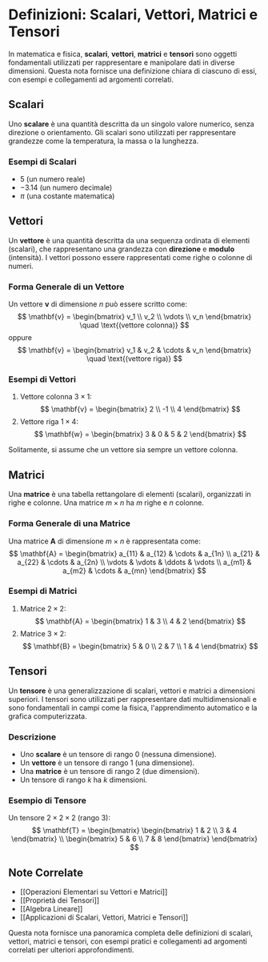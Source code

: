 # Definizioni: Scalari, Vettori, Matrici e Tensori

In matematica e fisica, **scalari**, **vettori**, **matrici** e **tensori** sono oggetti fondamentali utilizzati per rappresentare e manipolare dati in diverse dimensioni. Questa nota fornisce una definizione chiara di ciascuno di essi, con esempi e collegamenti ad argomenti correlati.

## Scalari

Uno **scalare** è una quantità descritta da un singolo valore numerico, senza direzione o orientamento. Gli scalari sono utilizzati per rappresentare grandezze come la temperatura, la massa o la lunghezza.

### Esempi di Scalari
- $5$ (un numero reale)
- $-3.14$ (un numero decimale)
- $\pi$ (una costante matematica)

## Vettori

Un **vettore** è una quantità descritta da una sequenza ordinata di elementi (scalari), che rappresentano una grandezza con **direzione** e **modulo** (intensità). I vettori possono essere rappresentati come righe o colonne di numeri.

### Forma Generale di un Vettore
Un vettore $\mathbf{v}$ di dimensione $n$ può essere scritto come:
$$
\mathbf{v} = \begin{bmatrix} v_1 \\ v_2 \\ \vdots \\ v_n \end{bmatrix} \quad \text{(vettore colonna)}
$$
oppure
$$
\mathbf{v} = \begin{bmatrix} v_1 & v_2 & \cdots & v_n \end{bmatrix} \quad \text{(vettore riga)}
$$

### Esempi di Vettori
1. Vettore colonna $3 \times 1$:
   $$
   \mathbf{v} = \begin{bmatrix} 2 \\ -1 \\ 4 \end{bmatrix}
   $$
2. Vettore riga $1 \times 4$:
   $$
   \mathbf{w} = \begin{bmatrix} 3 & 0 & 5 & 2 \end{bmatrix}
   $$

Solitamente, si assume che un vettore sia sempre un vettore colonna.

## Matrici

Una **matrice** è una tabella rettangolare di elementi (scalari), organizzati in righe e colonne. Una matrice $m \times n$ ha $m$ righe e $n$ colonne.

### Forma Generale di una Matrice
Una matrice $\mathbf{A}$ di dimensione $m \times n$ è rappresentata come:
$$
\mathbf{A} = \begin{bmatrix}
a_{11} & a_{12} & \cdots & a_{1n} \\
a_{21} & a_{22} & \cdots & a_{2n} \\
\vdots & \vdots & \ddots & \vdots \\
a_{m1} & a_{m2} & \cdots & a_{mn}
\end{bmatrix}
$$

### Esempi di Matrici
1. Matrice $2 \times 2$:
   $$
   \mathbf{A} = \begin{bmatrix} 1 & 3 \\ 4 & 2 \end{bmatrix}
   $$
2. Matrice $3 \times 2$:
   $$
   \mathbf{B} = \begin{bmatrix} 5 & 0 \\ 2 & 7 \\ 1 & 4 \end{bmatrix}
   $$

## Tensori

Un **tensore** è una generalizzazione di scalari, vettori e matrici a dimensioni superiori. I tensori sono utilizzati per rappresentare dati multidimensionali e sono fondamentali in campi come la fisica, l'apprendimento automatico e la grafica computerizzata.

### Descrizione
- Uno **scalare** è un tensore di rango 0 (nessuna dimensione).
- Un **vettore** è un tensore di rango 1 (una dimensione).
- Una **matrice** è un tensore di rango 2 (due dimensioni).
- Un tensore di rango $k$ ha $k$ dimensioni.

### Esempio di Tensore
Un tensore $2 \times 2 \times 2$ (rango 3):
$$
\mathbf{T} = \begin{bmatrix}
\begin{bmatrix} 1 & 2 \\ 3 & 4 \end{bmatrix} \\
\begin{bmatrix} 5 & 6 \\ 7 & 8 \end{bmatrix}
\end{bmatrix}
$$

## Note Correlate

- [[Operazioni Elementari su Vettori e Matrici]]
- [[Proprietà dei Tensori]]
- [[Algebra Lineare]]
- [[Applicazioni di Scalari, Vettori, Matrici e Tensori]]

Questa nota fornisce una panoramica completa delle definizioni di scalari, vettori, matrici e tensori, con esempi pratici e collegamenti ad argomenti correlati per ulteriori approfondimenti.